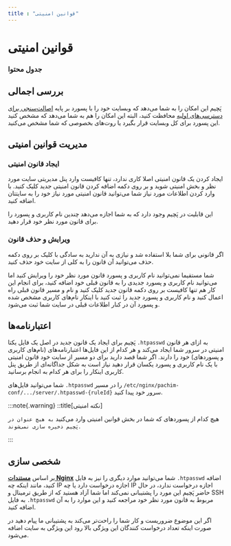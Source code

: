 ```yaml
---
title : "قوانین امنیتی"
---
```


# قوانین امنیتی 

### جدول محتوا

## بررسی اجمالی

پَچیم این امکان را به شما می‌دهد که وبسایت خود را با پسورد بر پایه [اصالت‌سنجی برای دسترسی‌های اولیه](https://fa.wikipedia.org/wiki/%D8%A7%D8%B5%D8%A7%D9%84%D8%AA%E2%80%8C%D8%B3%D9%86%D8%AC%DB%8C_%D8%A8%D8%B1%D8%A7%DB%8C_%D8%AF%D8%B3%D8%AA%D8%B1%D8%B3%DB%8C%E2%80%8C%D9%87%D8%A7%DB%8C_%D8%A7%D9%88%D9%84%DB%8C%D9%87) محافظت کنید، البته این امکان را هم به شما می‌دهد که مشخص کنید این پسورد برای کل وبسایت قرار بگیرد یا روت‌های بخصوصی که شما مشخص می‌کنید.

## مدیریت قوانین امنیتی

### ایجاد قانون امنیتی 

ایجاد کردن یک قانون امنیتی اصلا کاری ندارد، تنها کافیست وارد پنل مدیریتی سایت مورد نظر و بخش امنیتی شوید و بر روی دکمه اضافه کردن قانون امنیتی جدید کلیک کنید. با وارد کردن اطلاعات مورد نیاز شما می‌توانید قانون امنیتی مورد نیاز خود را به سایتتان اضافه کنید.

این قابلیت در پَچیم وجود دارد که به شما اجازه می‌دهد چندین نام کاربری و پسورد را برای قانون مورد نظر خود قرار دهید.

### ویرایش و حذف قانون

اگر قانونی برای شما بلا استفاده شد و نیازی به آن ندارید به سادگی با کلیک بر روی دکمه حذف می‌توانید آن قانون را به کلی از سایت خود حذف کنید.

شما مستقیما نمی‌توانید نام کاربری و پسورد قانون مورد نظر خود را ویرایش کنید اما می‌توانید نام کاربری و پسورد جدیدی را به قانون قبلی خود اضافه کنید، برای انجام این کار هم تنها کافیست بر روی دکمه قانون جدید کلیک کنید و نام و مسیر قانون قبلی راه اعمال کنید و نام کاربری و پسورد جدید را ثبت کنید با اینکار نام‌های کاربری مشخص شده و پسورد آن در کنار اطلاعات قبلی در سایت شما ثبت می‌شود.


## اعتبارنامه‌ها

 پَچیم برای ایجاد یک قانون جدید در اصل یک فایل یکتا `.htpasswd` به ازای هر قانون امنیتی در سرور شما ایجاد می‌کند و هر کدام از این فایل‌ها اعتبارنامه‌های (نام‌های کاربری و پسورد‌های‌) خود را دارند. اگر شما قصد دارید برای دو مسیر از سایت خود قانون امنیتی با یک نام کاربری و پسورد یکسان قرار دهید نیاز است به شکل جداگانه‌ای از طریق پنل کاربری اینکار را برای هر کدام به انجام برسانید.
 
شما می‌توانید فایل‌های `.htpasswd` را در مسیر `/etc/nginx/pachim-conf/.../server/.htpasswd-{ruleId}` سرور خود پیدا کنید.

:::note{.warning}
::title[نکته امنیتی]

هیچ کدام از پسورد‌های که شما در بخش قوانین امنیتی وارد می‌کنید `به هیچ عنوان در پَچیم ذخیره سازی‌ نمی‌شوند`.

:::

## شخصی سازی 

بر اساس [**مستندات Nginx**](https://docs.nginx.com/nginx/admin-guide/security-controls/configuring-http-basic-authentication/#) شما می‌توانید موارد دیگری را نیز به فایل `.htpasswd` اضافه کنید، مانند اینکه چه IP اجازه درخواست دارد یا چه IP اجازه درخواست ندارد، در حال حاضر پَچیم این مورد را پشتیبانی نمی‌کند اما شما آزاد هستید که از طریق ترمینال و SSH به فایل `.htpasswd` مربوط به قانون مورد نظر خود مراجعه کنید و این موارد را به آن اضافه کنید.

اگر این موضوع ضروریست و کار شما را راحت‌تر می‌کند به پشتیبانی ما پیام دهید در صورت اینکه تعداد درخواست کنندگان این ویژگی بالا رود این ویژگی به سایت اضافه می‌شود.
